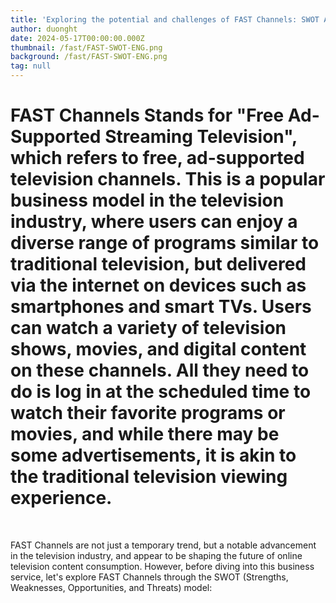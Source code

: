 ```yaml
---
title: 'Exploring the potential and challenges of FAST Channels: SWOT Analysis and inovation opportunities in television technology'
author: duonght
date: 2024-05-17T00:00:00.000Z
thumbnail: /fast/FAST-SWOT-ENG.png
background: /fast/FAST-SWOT-ENG.png
tag: null
---
```


# FAST Channels Stands for "Free Ad-Supported Streaming Television", which refers to free, ad-supported television channels. This is a popular business model in the television industry, where users can enjoy a diverse range of programs similar to traditional television, but delivered via the internet on devices such as smartphones and smart TVs. Users can watch a variety of television shows, movies, and digital content on these channels. All they need to do is log in at the scheduled time to watch their favorite programs or movies, and while there may be some advertisements, it is akin to the traditional television viewing experience.

 

FAST Channels are not just a temporary trend, but a notable advancement in the television industry, and appear to be shaping the future of online television content consumption. However, before diving into this business service, let's explore FAST Channels through the SWOT (Strengths, Weaknesses, Opportunities, and Threats) model:
